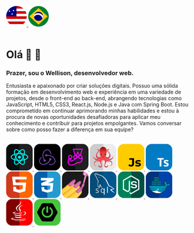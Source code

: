 <span>
    <a href="./README.md">
      <img src="./assets/iconus.svg" alt="language: EN-US" />
    </a>
    <img src="./assets/iconbr.svg" alt="language: PT-BR" href="./ptbr.md"/>
</span>
<br>
<br>

<h1> Olá <span class="waving-hand">👋 👦</span></h1>

<h3> Prazer, sou o Wellison, desenvolvedor web.</h3>
<p class="subtitle"></p>

<p>Entusiasta e apaixonado por criar soluções digitais. Possuo uma sólida formação em desenvolvimento web e experiência em uma variedade de projetos, desde o front-end ao back-end, abrangendo tecnologias como JavaScript, HTML5, CSS3, React.js, Node.js e Java com Spring Boot. Estou comprometido em continuar aprimorando minhas habilidades e estou à procura de novas oportunidades desafiadoras para aplicar meu conhecimento e contribuir para projetos empolgantes. Vamos conversar sobre como posso fazer a diferença em sua equipe?</p>
<br>


<span class="flex container">
  <abbr title="React JS">
    <img alt="React js" src="./assets/reactjs.svg">
  </abbr>

  <abbr title="Redux">
    <img alt="Redux" src="./assets/redux.svg">
  </abbr>

  <abbr title="Jest Testing Library">
    <img alt="Jest" src="./assets/jest.svg">
  </abbr>

  <abbr title="React Testing library">
    <img alt="React-Testing-Library" src="./assets/rtl.svg">
  </abbr>

  <abbr title="Javascript ES6">
    <img alt="Javascript ES6" src="./assets/js.svg">
  </abbr>

  <abbr title="Typescript">
    <img alt="Typescript" src="./assets/ts.svg">
  </abbr>

  <abbr title="HTML 5">
    <img alt="HTML5" src="./assets/html5.svg">
  </abbr>

  <abbr title="CSS 3">
    <img alt="CSS3" src="./assets/css3.svg">
  </abbr>

  <abbr title="Styled components">
    <img alt="Styled-Components" src="./assets/styled-comp.svg">
  </abbr>

  <abbr title="My Sql">
    <img alt="" src="./assets/mysql.svg">
  </abbr>

  <abbr title="Node.js">
    <img alt="" src="./assets/nodejs.svg">
  </abbr>

  <abbr title="Docker">
    <img alt="" src="./assets/docker.svg">
  </abbr>

  <abbr title="Java">
    <img alt="" src="./assets/java.svg">
  </abbr>

  <abbr title="Spring Boot">
    <img alt="" src="./assets/springboot.svg">
  </abbr>
</span>
